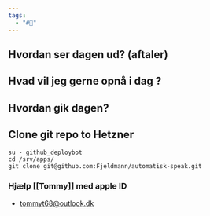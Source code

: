 ```yaml
---
tags:
  - "#📅"
---
```

## Hvordan ser dagen ud? (aftaler)


## Hvad vil jeg gerne opnå i dag ?


## Hvordan gik dagen?
## Clone git repo to Hetzner 
```shell
su - github_deploybot
cd /srv/apps/
git clone git@github.com:Fjeldmann/automatisk-speak.git
```

### Hjælp [[Tommy]] med apple ID
* tommyt68@outlook.dk